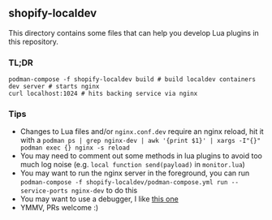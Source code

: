 ## shopify-localdev

This directory contains some files that can help you develop Lua plugins in this repository.

### TL;DR

```
podman-compose -f shopify-localdev build # build localdev containers
dev server # starts nginx
curl localhost:1024 # hits backing service via nginx
```

### Tips

- Changes to Lua files and/or `nginx.conf.dev` require an nginx reload, hit it with a `podman ps | grep nginx-dev | awk '{print $1}' | xargs -I"{}" podman exec {} nginx -s reload`
- You may need to comment out some methods in lua plugins to avoid too much log noise (e.g. `local function send(payload)` in `monitor.lua`)
- You may want to run the nginx server in the foreground, you can run `podman-compose -f shopify-localdev/podman-compose.yml run --service-ports nginx-dev` to do this
- You may want to use a debugger, I like [this one](https://github.com/slembcke/debugger.lua)
- YMMV, PRs welcome :)
